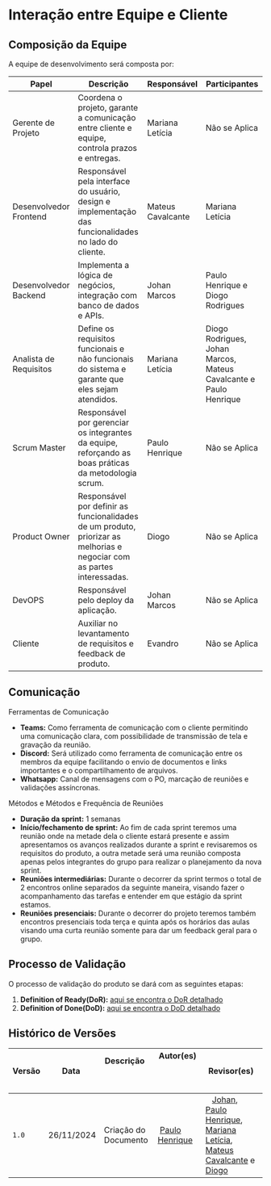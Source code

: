 # **Interação entre Equipe e Cliente**

## Composição da Equipe

A equipe de desenvolvimento será composta por:

| Papel | Descrição | Responsável | Participantes |
| --- | --- | --- | --- |
| Gerente de Projeto | Coordena o projeto, garante a comunicação entre cliente e equipe, controla prazos e entregas. | Mariana Letícia | Não se Aplica |
| Desenvolvedor Frontend | Responsável pela interface do usuário, design e implementação das funcionalidades no lado do cliente. | Mateus Cavalcante | Mariana Letícia |
| Desenvolvedor Backend | Implementa a lógica de negócios, integração com banco de dados e APIs. | Johan Marcos | Paulo Henrique e Diogo Rodrigues |
| Analista de Requisitos | Define os requisitos funcionais e não funcionais do sistema e garante que eles sejam atendidos. | Mariana Letícia | Diogo Rodrigues, Johan Marcos, Mateus Cavalcante e Paulo Henrique |
| Scrum Master | Responsável por gerenciar os integrantes da equipe, reforçando as boas práticas da metodologia scrum. | Paulo Henrique | Não se Aplica |
| Product Owner | Responsável por definir as funcionalidades de um produto, priorizar as melhorias e negociar com as partes interessadas. | Diogo | Não se Aplica |
| DevOPS | Responsável pelo deploy da aplicação. | Johan Marcos | Não se Aplica |
| Cliente | Auxiliar no levantamento de requisitos e feedback de produto. | Evandro | Não se Aplica |

## Comunicação

Ferramentas de Comunicação

- **Teams:** Como ferramenta de comunicação com o cliente permitindo uma comunicação clara, com possibilidade de transmissão de tela e gravação da reunião.
- **Discord:** Será utilizado como ferramenta de comunicação entre os membros da equipe facilitando o envio de documentos e links importantes e o compartilhamento de arquivos.
- **Whatsapp:** Canal de mensagens com o PO, marcação de reuniões e validações assíncronas.

Métodos e Métodos e Frequência de Reuniões

- **Duração da sprint:** 1 semanas
- **Início/fechamento de sprint:** Ao fim de cada sprint teremos uma reunião onde na metade dela o cliente estará presente e assim apresentamos os avanços realizados durante a sprint e revisaremos os requisitos do produto, a outra metade será uma reunião composta apenas pelos integrantes do grupo para realizar o planejamento da nova sprint.
- **Reuniões intermediárias:** Durante o decorrer da sprint termos o total de 2 encontros online separados da seguinte maneira, visando fazer o acompanhamento das tarefas e entender em que estágio da sprint estamos.
- **Reuniões presenciais:** Durante o decorrer do projeto teremos também encontros presenciais toda terça e quinta após os horários das aulas visando uma curta reunião somente para dar um feedback geral para o grupo.

## Processo de Validação

O processo de validação do produto se dará com as seguintes etapas:

1. **Definition of Ready(DoR):** [aqui se encontra o DoR detalhado](8_dorAndDod.md)
2. **Definition of Done(DoD):** [aqui se encontra o DoD detalhado](8_dorAndDod.md)

## Histórico de Versões

| Versão |    Data     | Descrição                                 | Autor(es)                                        | Revisor(es)                                        |
| ------ | :---------: | ----------------------------------------- | ------------------------------------------------ | ----------------------------------------------------------------------------------------------------------------------------------------------------------------------------------------------------------------------------------------------------- |
| `1.0`  | 26/11/2024  | Criação do Documento                      |  [Paulo Henrique](https://github.com/Nanashii76) |    [Johan](https://github.com/johan-rocha), [Paulo Henrique](https://github.com/Nanashii76), [Mariana Letícia](https://github.com/Marianannn), [Mateus Cavalcante](https://github.com/mateuscavati) e [Diogo](https://github.com/Diogo-Barboza)       |
